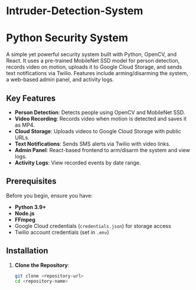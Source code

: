# Intruder-Detection-System

# Python Security System

A simple yet powerful security system built with Python, OpenCV, and React. It uses a pre-trained MobileNet SSD model for person detection, records video on motion, uploads it to Google Cloud Storage, and sends text notifications via Twilio. Features include arming/disarming the system, a web-based admin panel, and activity logs.

## Key Features
- **Person Detection**: Detects people using OpenCV and MobileNet SSD.
- **Video Recording**: Records video when motion is detected and saves it as MP4.
- **Cloud Storage**: Uploads videos to Google Cloud Storage with public URLs.
- **Text Notifications**: Sends SMS alerts via Twilio with video links.
- **Admin Panel**: React-based frontend to arm/disarm the system and view logs.
- **Activity Logs**: View recorded events by date range.

## Prerequisites
Before you begin, ensure you have:
- **Python 3.9+**
- **Node.js**
- **FFmpeg**
- Google Cloud credentials (`credentials.json`) for storage access
- Twilio account credentials (set in `.env`)

## Installation
1. **Clone the Repository**:
   ```bash
   git clone <repository-url>
   cd <repository-name>
